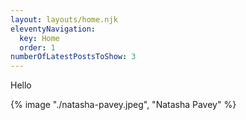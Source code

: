 ```yaml
---
layout: layouts/home.njk
eleventyNavigation:
  key: Home
  order: 1
numberOfLatestPostsToShow: 3
---
```


Hello

{% image "./natasha-pavey.jpeg", "Natasha Pavey" %}